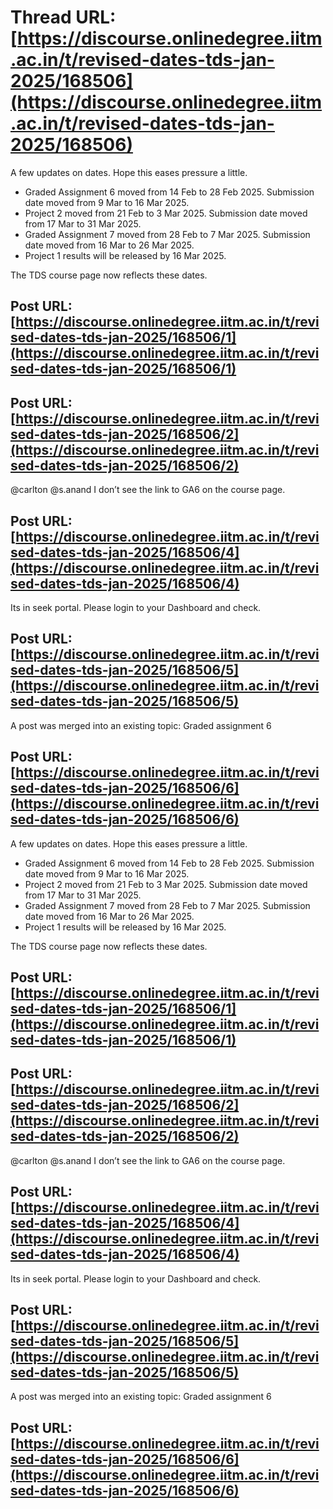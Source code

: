 # Thread URL: [https://discourse.onlinedegree.iitm.ac.in/t/revised-dates-tds-jan-2025/168506](https://discourse.onlinedegree.iitm.ac.in/t/revised-dates-tds-jan-2025/168506)

A few updates on dates. Hope this eases pressure a little.

* Graded Assignment 6 moved from 14 Feb to 28 Feb 2025. Submission date moved from 9 Mar to 16 Mar 2025.
* Project 2 moved from 21 Feb to 3 Mar 2025. Submission date moved from 17 Mar to 31 Mar 2025.
* Graded Assignment 7 moved from 28 Feb to 7 Mar 2025. Submission date moved from 16 Mar to 26 Mar 2025.
* Project 1 results will be released by 16 Mar 2025.

The TDS course page now reflects these dates.

Post URL: [https://discourse.onlinedegree.iitm.ac.in/t/revised-dates-tds-jan-2025/168506/1](https://discourse.onlinedegree.iitm.ac.in/t/revised-dates-tds-jan-2025/168506/1)
---


Post URL: [https://discourse.onlinedegree.iitm.ac.in/t/revised-dates-tds-jan-2025/168506/2](https://discourse.onlinedegree.iitm.ac.in/t/revised-dates-tds-jan-2025/168506/2)
---
@carlton @s.anand I don’t see the link to GA6 on the course page.

Post URL: [https://discourse.onlinedegree.iitm.ac.in/t/revised-dates-tds-jan-2025/168506/4](https://discourse.onlinedegree.iitm.ac.in/t/revised-dates-tds-jan-2025/168506/4)
---
Its in seek portal. Please login to your Dashboard and check.

Post URL: [https://discourse.onlinedegree.iitm.ac.in/t/revised-dates-tds-jan-2025/168506/5](https://discourse.onlinedegree.iitm.ac.in/t/revised-dates-tds-jan-2025/168506/5)
---
A post was merged into an existing topic: Graded assignment 6

Post URL: [https://discourse.onlinedegree.iitm.ac.in/t/revised-dates-tds-jan-2025/168506/6](https://discourse.onlinedegree.iitm.ac.in/t/revised-dates-tds-jan-2025/168506/6)
---
A few updates on dates. Hope this eases pressure a little.

* Graded Assignment 6 moved from 14 Feb to 28 Feb 2025. Submission date moved from 9 Mar to 16 Mar 2025.
* Project 2 moved from 21 Feb to 3 Mar 2025. Submission date moved from 17 Mar to 31 Mar 2025.
* Graded Assignment 7 moved from 28 Feb to 7 Mar 2025. Submission date moved from 16 Mar to 26 Mar 2025.
* Project 1 results will be released by 16 Mar 2025.

The TDS course page now reflects these dates.

Post URL: [https://discourse.onlinedegree.iitm.ac.in/t/revised-dates-tds-jan-2025/168506/1](https://discourse.onlinedegree.iitm.ac.in/t/revised-dates-tds-jan-2025/168506/1)
---


Post URL: [https://discourse.onlinedegree.iitm.ac.in/t/revised-dates-tds-jan-2025/168506/2](https://discourse.onlinedegree.iitm.ac.in/t/revised-dates-tds-jan-2025/168506/2)
---
@carlton @s.anand I don’t see the link to GA6 on the course page.

Post URL: [https://discourse.onlinedegree.iitm.ac.in/t/revised-dates-tds-jan-2025/168506/4](https://discourse.onlinedegree.iitm.ac.in/t/revised-dates-tds-jan-2025/168506/4)
---
Its in seek portal. Please login to your Dashboard and check.

Post URL: [https://discourse.onlinedegree.iitm.ac.in/t/revised-dates-tds-jan-2025/168506/5](https://discourse.onlinedegree.iitm.ac.in/t/revised-dates-tds-jan-2025/168506/5)
---
A post was merged into an existing topic: Graded assignment 6

Post URL: [https://discourse.onlinedegree.iitm.ac.in/t/revised-dates-tds-jan-2025/168506/6](https://discourse.onlinedegree.iitm.ac.in/t/revised-dates-tds-jan-2025/168506/6)
---
